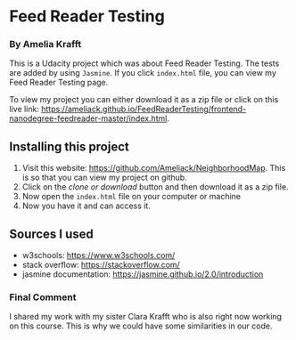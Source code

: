 # Feed Reader Testing
### By Amelia Krafft

This is a Udacity project which was about Feed Reader Testing. The tests are added by using ```Jasmine```. If you click ```index.html``` file, you can view my Feed Reader Testing page.

To view my project you can either download it as a zip file or click on this live link:  https://ameliack.github.io/FeedReaderTesting/frontend-nanodegree-feedreader-master/index.html.

## Installing this project
1. Visit this website: https://github.com/Ameliack/NeighborhoodMap. This is so that you can view my project on github.
2. Click on the *clone or download* button and then download it as a zip file.
3. Now open the ```index.html``` file on your computer or machine
4. Now you have it and can access it.

## Sources I used
* w3schools: https://www.w3schools.com/
* stack overflow: https://stackoverflow.com/
* jasmine documentation: https://jasmine.github.io/2.0/introduction


### Final Comment
I shared my work with my sister Clara Krafft who is also right now working on this course. This is why we could have some similarities in our code.
